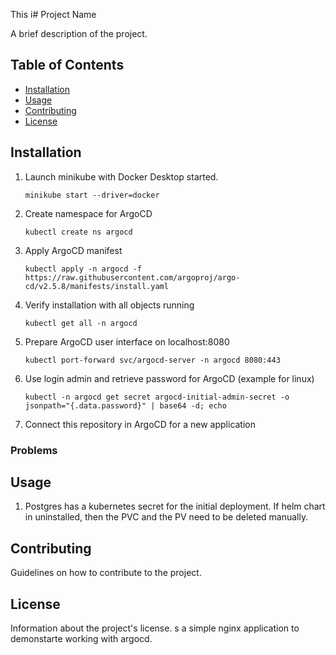 This i# Project Name

A brief description of the project.

## Table of Contents

- [Installation](#installation)
- [Usage](#usage)
- [Contributing](#contributing)
- [License](#license)

## Installation

1. Launch minikube with Docker Desktop started. 

    `minikube start --driver=docker`

2. Create namespace for ArgoCD

    `kubectl create ns argocd`

3. Apply ArgoCD manifest

    `kubectl apply -n argocd -f https://raw.githubusercontent.com/argoproj/argo-cd/v2.5.8/manifests/install.yaml`

4. Verify installation with all objects running

    `kubectl get all -n argocd`

5. Prepare ArgoCD user interface on localhost:8080

    `kubectl port-forward svc/argocd-server -n argocd 8080:443`

6. Use login admin and retrieve password for ArgoCD (example for linux)

    `kubectl -n argocd get secret argocd-initial-admin-secret -o jsonpath="{.data.password}" | base64 -d; echo`

7. Connect this repository in ArgoCD for a new application

### Problems 

## Usage

1. Postgres has a kubernetes secret for the initial deployment. If helm chart in uninstalled, then the PVC and the PV need to be deleted manually.

## Contributing

Guidelines on how to contribute to the project.

## License

Information about the project's license.
s a simple nginx application to demonstarte working with argocd.
